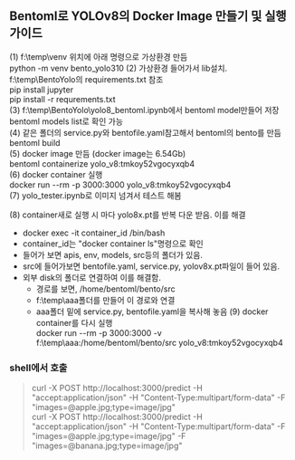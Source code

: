 ## Bentoml로 YOLOv8의 Docker Image 만들기 및 실행 가이드

(1) f:\temp\venv 위치에 아래 명령으로 가상환경 만듬  
python -m venv bento_yolo310
(2) 가상환경 들어가서 lib설치. f:\temp\BentoYolo의 requirements.txt 참조  
pip install jupyter  
pip install -r requrements.txt  
(3) f:\temp\BentoYolo\yolo8_bentoml.ipynb에서 bentoml model만들어 저장  
bentoml models list로 확인 가능  
(4) 같은 폴더의 service.py와 bentofile.yaml참고해서 bentoml의 bento를 만듬  
bentoml build  
(5) docker image 만듬 (docker image는 6.54Gb)   
bentoml containerize yolo_v8:tmkoy52vgocyxqb4    
(6) docker container 실행  
docker run --rm -p 3000:3000 yolo_v8:tmkoy52vgocyxqb4    
(7) yolo_tester.ipynb로 이미지 넘겨서 테스트 해봄  
  
(8) container새로 실행 시 마다 yolo8x.pt를 반복 다운 받음. 이를 해결  
- docker exec -it container_id /bin/bash  
- container_id는 "docker container ls"명령으로 확인   
- 들어가 보면 apis, env, models, src등의 폴더가 있음.  
- src에 들어가보면 bentofile.yaml, service.py, yolov8x.pt파일이 들어 있음.   
- 외부 disk의 폴더로 연결하여 이를 해결함.   
  - 경로를 보면, /home/bentoml/bento/src
  - f:\temp\aaa폴더를 만들어 이 경로와 연결
  - aaa폴더 밑에 service.py, bentofile.yaml을 복사해 놓음
(9) docker container를 다시 실행  
docker run --rm -p 3000:3000 -v f:\temp\aaa:/home/bentoml/bento/src yolo_v8:tmkoy52vgocyxqb4  

### shell에서 호출
> curl -X POST http://localhost:3000/predict -H "accept:application/json" -H "Content-Type:multipart/form-data" -F "images=@apple.jpg;type=image/jpg"   
> curl -X POST http://localhost:3000/predict -H "accept:application/json" -H "Content-Type:multipart/form-data" -F "images=@apple.jpg;type=image/jpg" -F "images=@banana.jpg;type=image/jpg"
